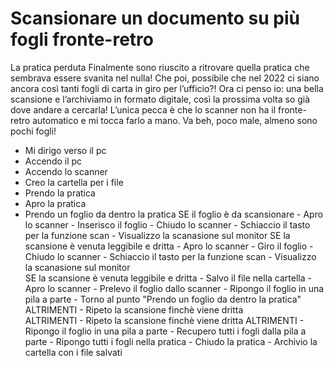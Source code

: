 # Scansionare un documento su più fogli fronte-retro
La pratica perduta
Finalmente sono riuscito a ritrovare quella pratica che sembrava essere svanita nel nulla!
Che poi, possibile che nel 2022 ci siano ancora così tanti fogli di carta in giro per l’ufficio?!
Ora ci penso io: una bella scansione e l’archiviamo in formato digitale, così la prossima volta so già dove andare a cercarla!
L’unica pecca è che lo scanner non ha il fronte-retro automatico e mi tocca farlo a mano. Va beh, poco male, almeno sono pochi fogli!

- Mi dirigo verso il pc
- Accendo il pc
- Accendo lo scanner
- Creo la cartella per i file
- Prendo la pratica 
- Apro la pratica​
- Prendo un foglio da dentro la pratica
    SE il foglio è da scansionare
        - Apro lo scanner
        - Inserisco il foglio​
        - Chiudo lo scanner
        - Schiaccio il tasto per la funzione scan
        - Visualizzo la scanasione sul monitor
            SE la scansione è venuta leggibile e dritta
                - Apro lo scanner
                - Giro il foglio
                - Chiudo lo scanner
                - Schiaccio il tasto per la funzione scan
                - Visualizzo la scanasione sul monitor                
            		 SE la scansione è venuta leggibile e dritta
            		     - Salvo il file nella cartella
            		     - Apro lo scanner
            		     - Prelevo il foglio dallo scanner
            		     - Ripongo il foglio in una pila a parte
						 - Torno al punto "Prendo un foglio da dentro la pratica"
            		 ALTRIMENTI
            		 - Ripeto la scansione finchè viene dritta                    
            ALTRIMENTI 
                - Ripeto la scansione finchè viene dritta​
    ALTRIMENTI 
        - Ripongo il foglio in una pila a parte
		- Recupero tutti i fogli dalla pila a parte
		- Ripongo tutti i fogli nella pratica
        - Chiudo la pratica 
        - Archivio la cartella con i file salvati
